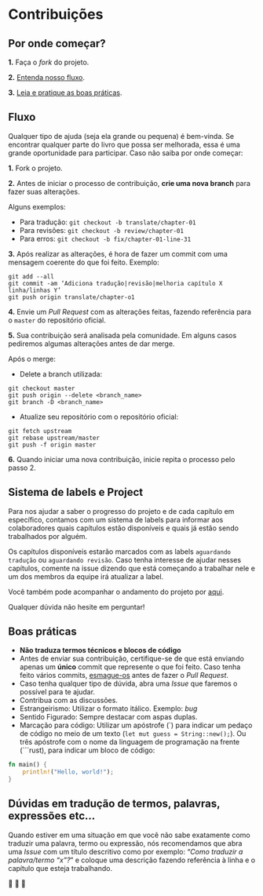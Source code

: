 # Contribuições
## Por onde começar?
**1.** Faça o _fork_ do projeto.

**2.** [Entenda nosso fluxo](#fluxo).

**3.** [Leia e pratique as boas práticas](#boas-pr%C3%A1ticas).

## Fluxo
Qualquer tipo de ajuda (seja ela grande ou pequena) é bem-vinda. Se encontrar qualquer parte do livro que possa ser melhorada, essa é uma grande oportunidade para participar. Caso não saiba por onde começar:

**1.** Fork o projeto.

**2.** Antes de iniciar o processo de contribuição, **crie uma nova branch** para fazer suas alterações.

Alguns exemplos:

- Para tradução: `git checkout -b translate/chapter-01`
- Para revisões: `git checkout -b review/chapter-01`
- Para erros: `git checkout -b fix/chapter-01-line-31`

**3.** Após realizar as alterações, é hora de fazer um commit com uma mensagem coerente do que foi feito. Exemplo:

```
git add --all
git commit -am ‘Adiciona tradução|revisão|melhoria capítulo X linha/linhas Y’
git push origin translate/chapter-o1
```

**4.** Envie um _Pull Request_ com as alterações feitas, fazendo referência para o `master` do repositório oficial.

**5.** Sua contribuição será analisada pela comunidade. Em alguns casos pediremos algumas alterações antes de dar merge.

Após o merge:

- Delete a branch utilizada:

```
git checkout master
git push origin --delete <branch_name>
git branch -D <branch_name>
```

- Atualize seu repositório com o repositório oficial:

```
git fetch upstream
git rebase upstream/master
git push -f origin master
```

**6.** Quando iniciar uma nova contribuição, inicie repita o processo pelo passo 2.

## Sistema de labels e Project
Para nos ajudar a saber o progresso do projeto e de cada capítulo em específico, contamos com um sistema de labels para informar aos colaboradores quais capítulos estão disponíveis e quais já estão sendo trabalhados por alguém.

Os capítulos disponíveis estarão marcados com as labels `aguardando tradução` ou `aguardando revisão`. Caso tenha interesse de ajudar nesses capítulos, comente na issue dizendo que está começando a trabalhar nele e um dos membros da equipe irá atualizar a label.

Você também pode acompanhar o andamento do projeto por [aqui](https://github.com/rust-br/rust-book-pt-br/projects/1).

Qualquer dúvida não hesite em perguntar!

## Boas práticas
- **Não traduza termos técnicos e blocos de código**
- Antes de enviar sua contribuição, certifique-se de que está enviando apenas um **único** commit que represente o que foi feito. Caso tenha feito vários commits, [esmague-os](http://gitready.com/advanced/2009/02/10/squashing-commits-with-rebase.html) antes de fazer o _Pull Request_.
- Caso tenha qualquer tipo de dúvida, abra uma _Issue_ que faremos o possível para te ajudar.
- Contribua com as discussões.
- Estrangeirismo: Utilizar o formato itálico. Exemplo: _bug_
- Sentido Figurado: Sempre destacar com aspas duplas.
- Marcação para código: Utilizar um apóstrofe (\`) para indicar um pedaço de código no meio de um texto (`let mut guess = String::new();`). Ou três apóstrofe com o nome da linguagem de programação na frente (\`\`\`rust), para indicar um bloco de código:

```rust
fn main() {
    println!("Hello, world!");
}
```

## Dúvidas em tradução de termos, palavras, expressões etc…
Quando estiver em uma situação em que você não sabe exatamente como traduzir uma palavra, termo ou expressão, nós recomendamos que abra uma _Issue_ com um título descritivo como por exemplo: “_Como traduzir a palavra/termo “x”?_” e coloque uma descrição fazendo referência à linha e o capítulo que esteja trabalhando.

:crab: :crab: :crab:
